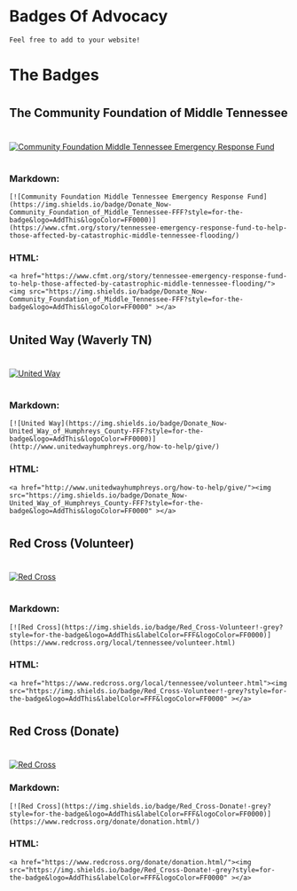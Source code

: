 # Badges Of Advocacy 
    Feel free to add to your website!
# The Badges
#
## The Community Foundation of Middle Tennessee
#
[![Community Foundation Middle Tennessee Emergency Response Fund](https://img.shields.io/badge/Donate_Now-Community_Foundation_of_Middle_Tennessee-FFF?style=for-the-badge&logo=AddThis&logoColor=FF0000)](https://www.cfmt.org/story/tennessee-emergency-response-fund-to-help-those-affected-by-catastrophic-middle-tennessee-flooding/)
#
### Markdown:

```[![Community Foundation Middle Tennessee Emergency Response Fund](https://img.shields.io/badge/Donate_Now-Community_Foundation_of_Middle_Tennessee-FFF?style=for-the-badge&logo=AddThis&logoColor=FF0000)](https://www.cfmt.org/story/tennessee-emergency-response-fund-to-help-those-affected-by-catastrophic-middle-tennessee-flooding/)```

### HTML:

```<a href="https://www.cfmt.org/story/tennessee-emergency-response-fund-to-help-those-affected-by-catastrophic-middle-tennessee-flooding/"><img src="https://img.shields.io/badge/Donate_Now-Community_Foundation_of_Middle_Tennessee-FFF?style=for-the-badge&logo=AddThis&logoColor=FF0000" ></a>```

#
#
## United Way (Waverly TN)
#
[![United Way](https://img.shields.io/badge/Donate_Now-United_Way_of_Humphreys_County-FFF?style=for-the-badge&logo=AddThis&logoColor=FF0000)](http://www.unitedwayhumphreys.org/how-to-help/give/)
#
### Markdown:

```[![United Way](https://img.shields.io/badge/Donate_Now-United_Way_of_Humphreys_County-FFF?style=for-the-badge&logo=AddThis&logoColor=FF0000)](http://www.unitedwayhumphreys.org/how-to-help/give/)```

### HTML:

```<a href="http://www.unitedwayhumphreys.org/how-to-help/give/"><img src="https://img.shields.io/badge/Donate_Now-United_Way_of_Humphreys_County-FFF?style=for-the-badge&logo=AddThis&logoColor=FF0000" ></a>```

#
#
## Red Cross (Volunteer)
#
[![Red Cross](https://img.shields.io/badge/Red_Cross-Volunteer!-grey?style=for-the-badge&logo=AddThis&labelColor=FFF&logoColor=FF0000)](https://www.redcross.org/local/tennessee/volunteer.html)
#

### Markdown:

```[![Red Cross](https://img.shields.io/badge/Red_Cross-Volunteer!-grey?style=for-the-badge&logo=AddThis&labelColor=FFF&logoColor=FF0000)](https://www.redcross.org/local/tennessee/volunteer.html)```

### HTML:

```<a href="https://www.redcross.org/local/tennessee/volunteer.html"><img src="https://img.shields.io/badge/Red_Cross-Volunteer!-grey?style=for-the-badge&logo=AddThis&labelColor=FFF&logoColor=FF0000" ></a>```

#
#
## Red Cross (Donate)
#
[![Red Cross](https://img.shields.io/badge/Red_Cross-Donate!-grey?style=for-the-badge&logo=AddThis&labelColor=FFF&logoColor=FF0000)](https://www.redcross.org/donate/donation.html/)

### Markdown:

```[![Red Cross](https://img.shields.io/badge/Red_Cross-Donate!-grey?style=for-the-badge&logo=AddThis&labelColor=FFF&logoColor=FF0000)](https://www.redcross.org/donate/donation.html/)```

### HTML:

```<a href="https://www.redcross.org/donate/donation.html/"><img src="https://img.shields.io/badge/Red_Cross-Donate!-grey?style=for-the-badge&logo=AddThis&labelColor=FFF&logoColor=FF0000" ></a>```